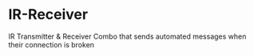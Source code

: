 # IR-Receiver
IR Transmitter &amp; Receiver Combo that sends automated messages when their connection is broken

